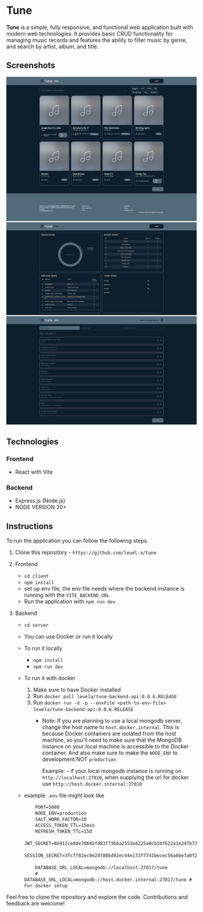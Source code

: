 # Tune

**Tune** is a simple, fully responsive, and functional web application built with modern web technologies. It provides basic CRUD functionality for managing music records and features the ability to filter music by genre, and search by artist, album, and title.

## Screenshots

![First Screen](./client/screenshots/photo1.jpg)
![Second Screen](./client/screenshots/photo2.jpg)
![Third Screen](./client/screenshots/photo3.jpg)

## Technologies

### Frontend

- React with Vite

### Backend

- Express.js (Node.js)
- NODE VERSION 20+

## Instructions

To run the application you can follow the following steps.

1. Clone this repository - `https://github.com/leuel-a/tune`
2. Frontend

    - `cd client`
    - `npm install`
    - set up env file, the env file needs where the backend instance is running with the `VITE_BACKEND_URL`
    - Run the application with `npm run dev`

3. Backend

    - `cd server`
    - You can use Docker or run it locally
    - To run it locally
        - `npm install`
        - `npm run dev`
    - To run it with docker
        1. Make sure to have Docker installed
        2. Run `docker pull leuela/tune-backend-api:0.0.6.RELEASE`
        3. Run `docker run -d -p --envFile <path-to-env-file> leuela/tune-backend-api:0.0.6.RELEASE`
            - Note: If you are planning to use a local mongodb server, change the host name to
                `host.docker.internal`. This is because Docker containers are isolated from the host machine,
                so you'll need to make sure that the MongoDB instance on your local machine is accessible to
                the Docker container. And also make sure to make the `NODE_ENV` to development NOT `production`

                Example:
                    - if your local mongodb instance is running on `http://localhost:27010`, when supplying the
                    url for docker use `http://host.docker.internal:27010`
    - example `.env` file might look like

        ```env
            PORT=5000
            NODE_ENV=production
            SALT_WORK_FACTOR=10
            ACCESS_TOKEN_TTL=15min
            REFRESH_TOKEN_TTL=15d
            JWT_SECRET=8e912ce8de70645fd83f7366a2553e4225a0cb1bf622a1e247b7347b6f7c9bb6
            SESSION_SECRET=3fcff82ec0e24f80bd92ec44e173f7741becec56a6be7a0f204112f3dba26960
            
            DATABASE_URL_LOCAL=mongodb://localhost:27017/tune
            # DATABASE_URL_LOCAL=mongodb://host.docker.internal:27017/tune # For docker setup
        ```

Feel free to clone the repository and explore the code. Contributions and feedback are welcome!
